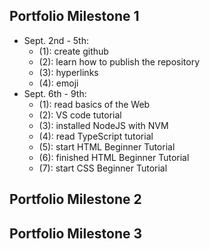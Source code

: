 ## Portfolio Milestone 1
  - Sept. 2nd - 5th:
    - (1): create github
    - (2): learn how to publish the repository
    - (3): hyperlinks
    - (4): emoji
  - Sept. 6th - 9th:
    - (1): read basics of the Web
    - (2): VS code tutorial
    - (3): installed NodeJS with NVM
    - (4): read TypeScript tutorial
    - (5): start HTML Beginner Tutorial
    - (6): finished HTML Beginner Tutorial
    - (7): start CSS Beginner Tutorial
  
  
## Portfolio Milestone 2

## Portfolio Milestone 3

